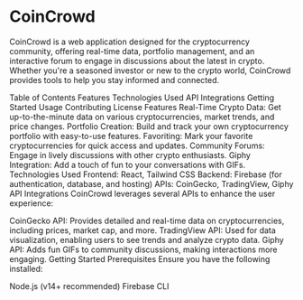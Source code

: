 # CoinCrowd

CoinCrowd is a web application designed for the cryptocurrency community, offering real-time data, portfolio management, and an interactive forum to engage in discussions about the latest in crypto. Whether you're a seasoned investor or new to the crypto world, CoinCrowd provides tools to help you stay informed and connected.

Table of Contents
Features
Technologies Used
API Integrations
Getting Started
Usage
Contributing
License
Features
Real-Time Crypto Data: Get up-to-the-minute data on various cryptocurrencies, market trends, and price changes.
Portfolio Creation: Build and track your own cryptocurrency portfolio with easy-to-use features.
Favoriting: Mark your favorite cryptocurrencies for quick access and updates.
Community Forums: Engage in lively discussions with other crypto enthusiasts.
Giphy Integration: Add a touch of fun to your conversations with GIFs.
Technologies Used
Frontend: React, Tailwind CSS
Backend: Firebase (for authentication, database, and hosting)
APIs: CoinGecko, TradingView, Giphy
API Integrations
CoinCrowd leverages several APIs to enhance the user experience:

CoinGecko API: Provides detailed and real-time data on cryptocurrencies, including prices, market cap, and more.
TradingView API: Used for data visualization, enabling users to see trends and analyze crypto data.
Giphy API: Adds fun GIFs to community discussions, making interactions more engaging.
Getting Started
Prerequisites
Ensure you have the following installed:

Node.js (v14+ recommended)
Firebase CLI
